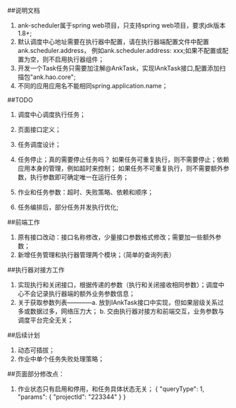 ##说明文档
1. ank-scheduler属于spring web项目，只支持spring web项目，要求jdk版本1.8+;
2. 默认调度中心地址需要在执行器中配置，请在执行器端配置文件中配置ank.scheduler.address，
例如ank.scheduler.address: xxx;如果不配置或配置为空，则不启用执行器组件；
3. 开发一个Task任务只需要加注解@AnkTask，实现IAnkTask接口,配置添加扫描包"ank.hao.core";
4. 不同的应用应用名不能相同spring.application.name；


##TODO
1. 调度中心调度执行任务；
2. 页面接口定义；
3. 任务调度设计；

4. 任务停止；真的需要停止任务吗？
   如果任务可重复执行，则不需要停止；依赖应用本身的管理，例如超时来控制；
   如果任务不可重复执行，则不需要额外参数，执行参数即可确定唯一在运行任务；
5. 作业和任务参数：超时、失败策略、依赖和顺序；

6. 任务编排后，部分任务并发执行优化;

##前端工作
1. 原有接口改动：接口名称修改，少量接口参数格式修改；需要加一些额外参数；
2. 新增任务管理和执行器管理两个模块；（简单的查询列表）

##执行器对接方工作
1. 实现执行和关闭接口，根据传递的参数（执行和关闭接收相同参数）；调度中心不会记录执行器端的额外业务参数信息；
2. 关于获取参数列表————a. 放到IAnkTask接口中实现，但如果层级关系过多或数据过多，网络压力大；
                    b. 交由执行器对接方和前端交互，业务参数与调度平台完全无关；

##后续计划
1. 动态可插拔；
2. 作业中单个任务失败处理策略；

##页面部分修改点：
1. 作业状态只有启用和停用，和任务具体状态无关；
{
  "queryType": 1,
  "params": 
  {
  "projectId": "223344"
	}
}